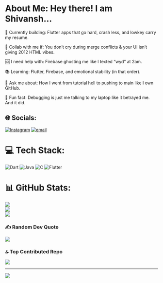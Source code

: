 # About Me: Hey there! I am Shivansh...
🎯 Currently building:
Flutter apps that go hard, crash less, and lowkey carry my resume.

🤝 Collab with me if:
You don’t cry during merge conflicts & your UI isn’t giving 2012 HTML vibes.

🆘 I need help with:
Firebase ghosting me like I texted “wyd” at 2am.

📚 Learning:
Flutter, Firebase, and emotional stability (in that order).

💬 Ask me about:
How I went from tutorial hell to pushing to main like I own GitHub.

🧠 Fun fact:
Debugging is just me talking to my laptop like it betrayed me.
And it did.



## 🌐 Socials:
[![Instagram](https://img.shields.io/badge/Instagram-%23E4405F.svg?logo=Instagram&logoColor=white)](https://instagram.com/_._shivanshh._) [![email](https://img.shields.io/badge/Email-D14836?logo=gmail&logoColor=white)](mailto:shivanshh.1602@gmail.com) 

# 💻 Tech Stack:
![Dart](https://img.shields.io/badge/dart-%230175C2.svg?style=for-the-badge&logo=dart&logoColor=white) ![Java](https://img.shields.io/badge/java-%23ED8B00.svg?style=for-the-badge&logo=openjdk&logoColor=white) ![C](https://img.shields.io/badge/c-%2300599C.svg?style=for-the-badge&logo=c&logoColor=white) ![Flutter](https://img.shields.io/badge/Flutter-%2302569B.svg?style=for-the-badge&logo=Flutter&logoColor=white)
# 📊 GitHub Stats:
![](https://github-readme-stats.vercel.app/api?username=shivansh1602&theme=great-gatsby&hide_border=true&include_all_commits=false&count_private=false)<br/>
![](https://nirzak-streak-stats.vercel.app/?user=shivansh1602&theme=great-gatsby&hide_border=true)<br/>
![](https://github-readme-stats.vercel.app/api/top-langs/?username=shivansh1602&theme=great-gatsby&hide_border=true&include_all_commits=false&count_private=false&layout=compact)

### ✍️ Random Dev Quote
![](https://quotes-github-readme.vercel.app/api?type=horizontal&theme=radical)

### 🔝 Top Contributed Repo
![](https://github-contributor-stats.vercel.app/api?username=shivansh1602&limit=5&theme=dark&combine_all_yearly_contributions=true)

---
[![](https://visitcount.itsvg.in/api?id=shivansh1602&icon=8&color=13)](https://visitcount.itsvg.in)

<!-- Proudly created with GPRM ( https://gprm.itsvg.in ) -->

